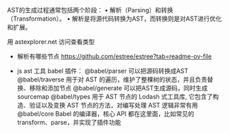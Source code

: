 AST的生成过程通常包括两个阶段：
• 解析（Parsing）和转换（Transformation）。
• 解析是将源代码转换为AST，而转换则是对AST进行优化和扩展。

用 astexplorer.net 访问查看类型

- 解析有哪些节点
  https://github.com/estree/estree?tab=readme-ov-file

- js ast 工具 babel 插件：
  @babel/parser 可以把源码转换成AST
  @babel/traverse 用于对 AST 的遍历，维护了整棵树的状态，并且负责替换、移除和添加节点
  @babel/generate 可以把AST生成源码，同时生成sourcemap
  @babel/types 用于 AST 节点的 Lodash 式工具库, 它包含了构造、验证以及变换 AST 节点的方法，对编写处理 AST 逻辑非常有用
  @babel/core Babel 的编译器，核心 API 都在这里面，比如常见的 transform、parse，并实现了插件功能
